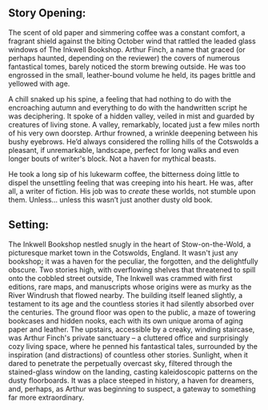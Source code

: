 ## Story Opening:

The scent of old paper and simmering coffee was a constant comfort, a fragrant shield against the biting October wind that rattled the leaded glass windows of The Inkwell Bookshop. Arthur Finch, a name that graced (or perhaps haunted, depending on the reviewer) the covers of numerous fantastical tomes, barely noticed the storm brewing outside. He was too engrossed in the small, leather-bound volume he held, its pages brittle and yellowed with age.

A chill snaked up his spine, a feeling that had nothing to do with the encroaching autumn and everything to do with the handwritten script he was deciphering. It spoke of a hidden valley, veiled in mist and guarded by creatures of living stone. A valley, remarkably, located just a few miles north of his very own doorstep. Arthur frowned, a wrinkle deepening between his bushy eyebrows. He’d always considered the rolling hills of the Cotswolds a pleasant, if unremarkable, landscape, perfect for long walks and even longer bouts of writer's block. Not a haven for mythical beasts.

He took a long sip of his lukewarm coffee, the bitterness doing little to dispel the unsettling feeling that was creeping into his heart. He was, after all, a writer of fiction. His job was to *create* these worlds, not stumble upon them. Unless… unless this wasn’t just another dusty old book.

## Setting:

The Inkwell Bookshop nestled snugly in the heart of Stow-on-the-Wold, a picturesque market town in the Cotswolds, England. It wasn't just any bookshop; it was a haven for the peculiar, the forgotten, and the delightfully obscure. Two stories high, with overflowing shelves that threatened to spill onto the cobbled street outside, The Inkwell was crammed with first editions, rare maps, and manuscripts whose origins were as murky as the River Windrush that flowed nearby. The building itself leaned slightly, a testament to its age and the countless stories it had silently absorbed over the centuries. The ground floor was open to the public, a maze of towering bookcases and hidden nooks, each with its own unique aroma of aging paper and leather. The upstairs, accessible by a creaky, winding staircase, was Arthur Finch's private sanctuary – a cluttered office and surprisingly cozy living space, where he penned his fantastical tales, surrounded by the inspiration (and distractions) of countless other stories. Sunlight, when it dared to penetrate the perpetually overcast sky, filtered through the stained-glass window on the landing, casting kaleidoscopic patterns on the dusty floorboards. It was a place steeped in history, a haven for dreamers, and, perhaps, as Arthur was beginning to suspect, a gateway to something far more extraordinary.
